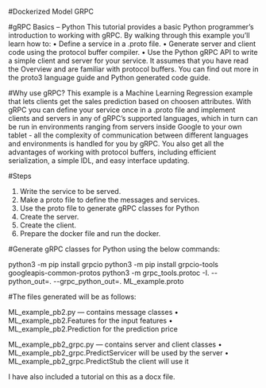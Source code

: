 #Dockerized Model GRPC

#gRPC Basics – Python
This tutorial provides a basic Python programmer’s introduction to working with gRPC.
By walking through this example you’ll learn how to:
•	Define a service in a .proto file.
•	Generate server and client code using the protocol buffer compiler.
•	Use the Python gRPC API to write a simple client and server for your service.
It assumes that you have read the Overview and are familiar with protocol buffers. You can find out more in the proto3 language guide and Python generated code guide.

#Why use gRPC?
This example is a Machine Learning Regression example that lets clients get the sales prediction based on choosen attributes.
With gRPC you can define your service once in a .proto file and implement clients and servers in any of gRPC’s supported languages, which in turn can be run in environments ranging from servers inside Google to your own tablet - all the complexity of communication between different languages and environments is handled for you by gRPC. You also get all the advantages of working with protocol buffers, including efficient serialization, a simple IDL, and easy interface updating.

#Steps
1.	Write the service to be served.
2.	Make a proto file to define the messages and services.
3.	Use the proto file to generate gRPC classes for Python
4.	Create the server.
5.	Create the client.
6.	Prepare the docker file and run the docker.

#Generate gRPC classes for Python using the below commands:

python3 -m pip install grpcio
python3 -m pip install grpcio-tools googleapis-common-protos
python3 -m grpc_tools.protoc -I. --python_out=. --grpc_python_out=. ML_example.proto

#The files generated will be as follows:

ML_example_pb2.py — contains message classes
•	ML_example_pb2.Features for the input features
•	ML_example_pb2.Prediction for the prediction price

ML_example_pb2_grpc.py — contains server and client classes
•	ML_example_pb2_grpc.PredictServicer will be used by the server
•	ML_example_pb2_grpc.PredictStub the client will use it

I have also included a tutorial on this as a docx file.  





